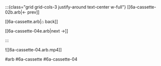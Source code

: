 :::{class="grid grid-cols-3 justify-around text-center w-full"}
[[6a-cassette-02b.arb|← prev]]

[[6a-cassette.arb|⌂ back]]

[[6a-cassette-04e.arb|next →]]

:::

![[6a-cassette-04.arb.mp4]]

#arb #6a-cassette #6a-cassette-04

